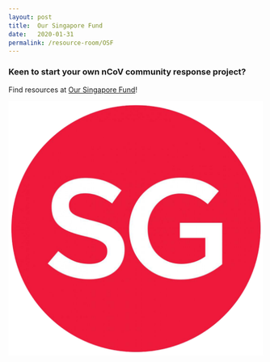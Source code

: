 ```yaml
---
layout: post
title:  Our Singapore Fund
date:   2020-01-31
permalink: /resource-room/OSF
---
```


### Keen to start your own nCoV community response project?

Find resources at <a href="https://www.sg/oursingaporefund">Our Singapore Fund</a>!

![OurSG](images/sg.png/)
